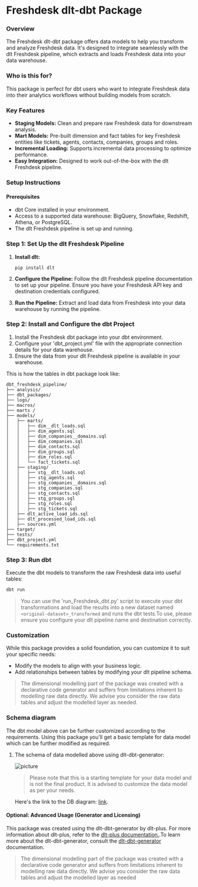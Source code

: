 # Freshdesk dlt-dbt Package

### Overview
The Freshdesk dlt-dbt package offers data models to help you transform and analyze Freshdesk data. It's designed to integrate seamlessly with the dlt Freshdesk pipeline, which extracts and loads Freshdesk data into your data warehouse.

### Who is this for?
This package is perfect for dbt users who want to integrate Freshdesk data into their analytics workflows without building models from scratch.


### Key Features
- **Staging Models:** Clean and prepare raw Freshdesk data for downstream analysis.
- **Mart Models:** Pre-built dimension and fact tables for key Freshdesk entities like tickets, agents, contacts, companies, groups and roles.
- **Incremental Loading:** Supports incremental data processing to optimize performance.
- **Easy Integration:** Designed to work out-of-the-box with the dlt Freshdesk pipeline.

### Setup Instructions

#### Prerequisites
- dbt Core installed in your environment.
- Access to a supported data warehouse: BigQuery, Snowflake, Redshift, Athena, or PostgreSQL.
- The dlt Freshdesk pipeline is set up and running.

### Step 1: Set Up the dlt Freshdesk Pipeline
1. **Install dlt:**
   ``` 
   pip install dlt
   ```
2. **Configure the Pipeline:**
   Follow the dlt Freshdesk pipeline documentation to set up your pipeline. Ensure you have your Freshdesk API key and destination credentials configured.

3. **Run the Pipeline:**
   Extract and load data from Freshdesk into your data warehouse by running the pipeline.

### Step 2: Install and Configure the dbt Project

1. Install the Freshdesk dbt package into your dbt environment.
2. Configure your 'dbt_project.yml' file with the appropriate connection details for your data warehouse.
3. Ensure the data from your dlt Freshdesk pipeline is available in your warehouse.

This is how the tables in dbt package look like:
```
dbt_freshdesk_pipeline/
├── analysis/
├── dbt_packages/
├── logs/
├── macros/
├── marts /
├── models/
│   ├── marts/
│   │   ├── dim__dlt_loads.sql
│   │   ├── dim_agents.sql
│   │   ├── dim_companies__domains.sql
│   │   ├── dim_companies.sql
│   │   ├── dim_contacts.sql
│   │   ├── dim_groups.sql
│   │   ├── dim_roles.sql
│   │   └── fact_tickets.sql
│   ├── staging/
│   │   ├── stg__dlt_loads.sql
│   │   ├── stg_agents.sql
│   │   ├── stg_companies__domains.sql
│   │   ├── stg_companies.sql
│   │   ├── stg_contacts.sql
│   │   ├── stg_groups.sql
│   │   ├── stg_roles.sql
│   │   ├── stg_tickets.sql
│   ├── dlt_active_load_ids.sql
│   ├── dlt_processed_load_ids.sql
│   ├── sources.yml
├── target/
├── tests/
├── dbt_project.yml
└── requirements.txt
```

### Step 3: Run dbt
Execute the dbt models to transform the raw Freshdesk data into useful tables:

```sh
dbt run
```

>You can use the 'run_Freshdesk_dbt.py' script to execute your dbt transformations and load the results into a 
>new dataset named `<original-dataset>_transformed` and runs the dbt tests.To use, please ensure you configure 
>your dlt pipeline name and destination correctly.

### Customization
While this package provides a solid foundation, you can customize it to suit your specific needs:

- Modify the models to align with your business logic.
- Add relationships between tables by modifying your dlt pipeline schema.

> The dimensional modelling part of the package was created with a declarative code generator and suffers from 
> limitations inherent to modelling raw data directly. We advise you consider the raw data tables and adjust 
> the modelled layer as needed.

### Schema diagram
The dbt model above can be further customized according to the requirements. Using this package you'll get a basic template
for data model which can be further modified as required.

1. The schema of data modelled above using dlt-dbt-generator:
    
   ![picture](https://storage.googleapis.com/dlt-blog-images/freshdesk_dlt_dbt_dim_model.png)

   > Please note that this is a starting template for your data model and is not the final product. It is advised to customize the
   > data model as per your needs.

   Here's the link to the DB diagram: [link](https://dbdiagram.io/d/freshdesk_dlt_dbt_v1-5-6749abb6e9daa85aca228883).

#### Optional: Advanced Usage (Generator and Licensing)

This package was created using the dlt-dbt-generator by dlt-plus. For more information about dlt-plus, refer to the 
[dlt-plus documentation.](https://dlt-plus.netlify.app/docs/plus/intro/).To learn more about the dlt-dbt-generator, 
consult the [dlt-dbt-generator](https://dlthub.com/blog/dbt-gen) documentation.

> The dimensional modelling part of the package was created with a declarative code generator and suffers from 
> limitations inherent to modelling raw data directly. We advise you consider the raw data tables and adjust 
> the modelled layer as needed
